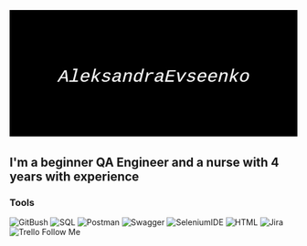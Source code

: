 [![Header](https://github.com/AleksandraEvseenko/AleksandraEvseenko/blob/main/assets/quote-2022-10-27-612f4eb6fba369eee68654bb40deefc8.jpg)](https://github.com/AleksandraEvseenko)

## I'm a beginner QA Engineer and a nurse with 4 years with experience

### Tools
![GitBush](https://img.shields.io/badge/-GitBash-010101?style=flat-square&logo=GitBash&logoColor=FEF8D4)
![SQL](https://img.shields.io/badge/-SQL-010101?style=flat-square&logo=SQL&logoColor=7AA6D7)
![Postman](https://img.shields.io/badge/-Postman-010101?style=flat-square&logo=Postman&logoColor=EF9F26)
![Swagger](https://img.shields.io/badge/-Swagger-010101?style=flat-square&logo=Swagger&logoColor=89B524)
![SeleniumIDE](https://img.shields.io/badge/-SeleniumIDE-010101?style=flat-square&logo=SeleniumIDE&logoColor=082F6D)
![HTML](https://img.shields.io/badge/-HTML-010101?style=flat-square&logo=HTML&logoColor=FFE001)
![Jira](https://img.shields.io/badge/-Jira-010101?style=flat-square&logo=Jira&logoColor=5173BD)
![Trello](https://img.shields.io/badge/-Trello-010101?style=flat-square&logo=Trello&logoColor=1D57A9)
Follow Me
